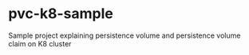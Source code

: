 # pvc-k8-sample
Sample project explaining persistence volume and  persistence volume claim on K8 cluster
